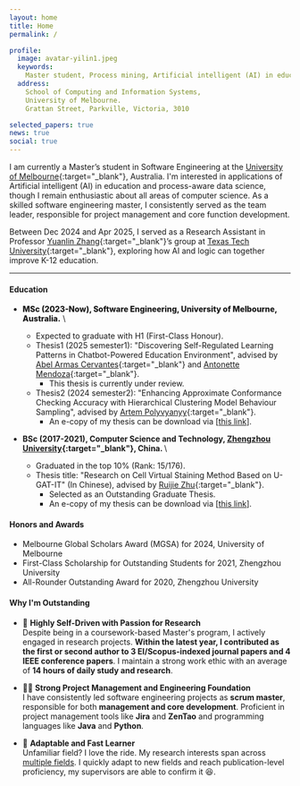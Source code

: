 ```yaml
---
layout: home
title: Home
permalink: /

profile:
  image: avatar-yilin1.jpeg
  keywords:
    Master student, Process mining, Artificial intelligent (AI) in education, Data science
  address: 
    School of Computing and Information Systems,
    University of Melbourne.
    Grattan Street, Parkville, Victoria, 3010

selected_papers: true
news: true
social: true
---
```


I am currently a Master’s student in Software Engineering at the [University of 
Melbourne](https://www.unimelb.edu.au/){:target="_blank"}, Australia. I'm interested in applications of Artificial intelligent (AI) in education and process-aware data science, though I remain enthusiastic about all areas of computer science.
As a skilled software engineering master, I consistently served as the team leader, responsible for project management and core function development.

Between Dec 2024 and Apr 2025, I served as a Research Assistant in Professor [Yuanlin Zhang](https://www.depts.ttu.edu/stem/membership/member_bios/yuanlin_zhang.php/){:target="_blank"}’s group
at [Texas Tech University](http://ttu.edu/){:target="_blank"}, exploring how AI and logic can together improve K-12 education.


[//]: # (I'm a member of the [Explainable Analytics for Machine Intelligence &#40;XAMI&#41;)

[//]: # (Lab]&#40;https://www.xami-lab.org/&#41;{:target="_blank"} at QUT.)

<hr>

#### Education

- <strong style="font-weight: 800;">MSc (2023-Now), Software Engineering, University of Melbourne, Australia.</strong> \\
  - Expected to graduate with H1 (First-Class Honour).
  - Thesis1 (2025 semester1): "Discovering Self-Regulated Learning Patterns in Chatbot-Powered
  Education Environment", advised by
  [Abel Armas Cervantes](https://findanexpert.unimelb.edu.au/profile/822941-abel-armas-cervantes/){:target="_blank"} and [Antonette Mendoza](https://findanexpert.unimelb.edu.au/profile/6868-antonette-mendoza/){:target="_blank"}.
    - This thesis is currently under review.
  - Thesis2 (2024 semester2): "Enhancing Approximate Conformance Checking Accuracy with Hierarchical Clustering Model Behaviour Sampling", advised by 
  [Artem Polyvyanyy](http://polyvyanyy.com/){:target="_blank"}. 
    - An e-copy of my thesis can be download via [[this link](./assets/thesis_yilin.pdf)].

- <strong>BSc (2017-2021), Computer Science and Technology, [Zhengzhou University](https://www.zzu.edu.cn/){:target="_blank"}, China. </strong>\\
  - Graduated in the top 10% (Rank: 15/176).
  - Thesis title: "Research on Cell Virtual Staining Method Based on U-GAT-IT" (In Chinese), advised by
  [Ruijie Zhu](http://www7.zzu.edu.cn/csai/info/1054/1320.htm){:target="_blank"}. 
    -   Selected as an Outstanding Graduate Thesis.
    -   An e-copy of my thesis can be download via [[this link](./assets/thesis_yilin_bachelor.pdf)].

#### Honors and Awards

- Melbourne Global Scholars Award (MGSA) for 2024, University of Melbourne
- First-Class Scholarship for Outstanding Students for 2021, Zhengzhou University
- All-Rounder Outstanding Award for 2020, Zhengzhou University

#### Why I'm Outstanding

- 🚀 **Highly Self-Driven with Passion for Research**  
  Despite being in a coursework-based Master's program, I actively engaged in research projects. **Within the latest year, I contributed as the first or second author to 3 EI/Scopus-indexed journal papers and 4 IEEE conference papers**. I maintain a strong work ethic with an average of **14 hours of daily study and research**.

- 👨‍💻 **Strong Project Management and Engineering Foundation**  
  I have consistently led software engineering projects as **scrum master**, responsible for both **management and core development**. Proficient in project management tools like **Jira** and **ZenTao** and programming languages like **Java** and **Python**.

- 🧠 **Adaptable and Fast Learner**  
  Unfamiliar field? I love the ride. My research interests span across [multiple fields](https://yilin.bio/interest/). I quickly adapt to new fields and reach publication-level proficiency, my supervisors are able to confirm it 😆.
